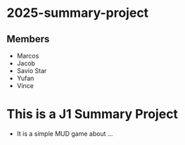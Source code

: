# 2025-summary-project

## Members

- Marcos
- Jacob
- Savio Star
- Yufan
- Vince

# This is a J1 Summary Project
- It is a simple MUD game about ...
